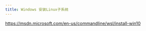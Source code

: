 ```yaml
---
title: Windows 安装Linux子系统
---
```


<a href="https://msdn.microsoft.com/en-us/commandline/wsl/install-win10">https://msdn.microsoft.com/en-us/commandline/wsl/install-win10</a>